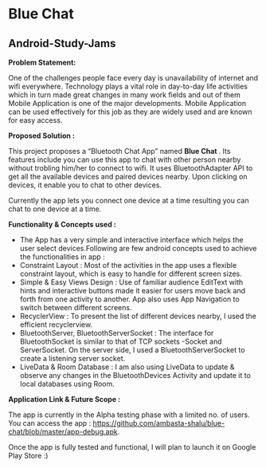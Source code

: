 # Blue Chat

## Android-Study-Jams

<b> Problem Statement: </b>

One of the challenges people face every day is unavailability of internet and wifi everywhere.
Technology plays a vital role in day-to-day life activities which in turn made great changes in many work fields and out of them Mobile Application is one of the major developments.
Mobile Application can be used effectively for this job as they are widely used and are known for easy access.

<b> Proposed Solution : </b>

This project proposes a “Bluetooth Chat App” named <b>Blue Chat </b>. Its features include you can use this app to chat with other person nearby without trobling him/her to connect to wifi.
It uses BluetoothAdapter API to get all the available devices and paired devices nearby. Upon clicking on devices, it enable you to chat to other devices.


Currently the app lets you connect one device at a time resulting you can chat to one device at a time.


<!-- <img width="200" alt="sampleimages" src="https://raw.githubusercontent.com/ambasta-shalu/blue-chat/blob/master/snapshot1.jpg">
<img width="200" alt="sampleimages" src="https://raw.githubusercontent.com/ambasta-shalu/blue-chat/blob/master/snapshot2.jpg">
<img width="200" alt="sampleimages" src="https://raw.githubusercontent.com/ambasta-shalu/blue-chat/blob/master/snapshot3.jpg">
<img width="200" alt="sampleimages" src="https://raw.githubusercontent.com/ambasta-shalu/blue-chat/blob/master/snapshot4.jpg"> -->

<b> Functionality & Concepts used : </b>

- The App has a very simple and interactive interface which helps the user select devices.Following are few android concepts used to achieve the functionalities in app : 
- Constraint Layout : Most of the activities in the app uses a flexible constraint layout, which is easy to handle for different screen sizes.
- Simple & Easy Views Design : Use of familiar audience EditText with hints and interactive buttons made it easier for users move back and forth from one activity to another. App also uses App Navigation to switch between different screens.
- RecyclerView : To present the list of different devices nearby, I used the efficient recyclerview.
- BluetoothServer, BluetoothServerSocket : The interface for BluetoothSocket is similar to that of TCP sockets -Socket and ServerSocket. On the server side, I used a BluetoothServerSocket to create a listening server socket.
- LiveData & Room Database : I am also using LiveData to update & observe any changes in the BluetoothDevices Activity and update it to local databases using Room.

<b> Application Link & Future Scope : </b>

The app is currently in the Alpha testing phase with a limited no. of users.
You can access the app : https://github.com/ambasta-shalu/blue-chat/blob/master/app-debug.apk.

Once the app is fully tested and functional, I will plan to launch it on Google Play Store :)
